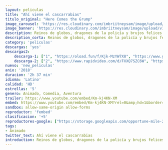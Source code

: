 ```yaml
---
layout: peliculas
title: "Ahí viene el cascarrabias"
titulo_original: "Here Comes the Grump"
image_carousel: 'https://res.cloudinary.com/imbriitneysam/image/upload/v1544325542/ahi-poster-min.jpg'
image_banner: 'https://res.cloudinary.com/imbriitneysam/image/upload/v1544325542/ahi-banner-min.jpg'
description: Reinos de globos, dragones de la policía y brujos felices son exactamente como Terry recordaba los cuentos de hadas de su abuela. Excepto que son reales y definitivamente no es alegre.
description_corta: Reinos de globos, dragones de la policía y brujos felices son exactamente como Terry recordaba los cuentos de hadas de su abuela. Excepto que son reales y definitivamente no es alegre.
category: 'peliculas'
descargas: 'yes'
descargas2:
    descarga-1: ["1", "https://oload.fun/f/Kjk-MzYW7X8", "https://www.google.com/s2/favicons?domain=openload.co","OpenLoad","https://res.cloudinary.com/imbriitneysam/image/upload/v1541473684/mexico.png", "Latino", "HD"]
    descarga-2: ["2", "https://www.rapidvideo.com/d/FXXQ7SZC6W", "https://www.google.com/s2/favicons?domain=www.rapidvideo.com","RapidVideo","https://res.cloudinary.com/imbriitneysam/image/upload/v1541473684/mexico.png", "Latino", "HD"]
nuevo: 'new_peliculas'
anio: '2018'
duracion: '2h 37 min'
idioma: 'Latino'
calidad: 'HD'
estrellas: '5'
genero: Animado, Comedia, Aventura
trailer: https://www.youtube.com/embed/Km-kj4KN-XM
embed: https://www.youtube.com/embed/Km-kj4KN-XM?rel=0&amp;hd=1&border=0&wmode=opaque&enablejsapi=1&modestbranding=1&controls=1&showinfo=1
sandbox: allow-same-origin allow-forms
reproductor: 'fembed'
clasificacion: '+5'
reproductores-google: ["https://storage.googleapis.com/opportune-mile-250902.appspot.com/tt6494344_LAT_DVD-SCR.mp4"]
tags:
- Animado
twitter_text: Ahí viene el cascarrabias
introduction: Reinos de globos, dragones de la policía y brujos felices son exactamente como Terry recordaba los cuentos de hadas de su abuela. Excepto que son reales y definitivamente no es alegre.
---
```












